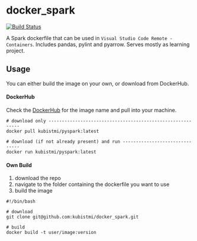 # docker_spark
[![Build Status](https://dev.azure.com/MichalKubista/Spark%20Dockerfiles/_apis/build/status/kubistmi.docker_spark?branchName=master)](https://dev.azure.com/MichalKubista/Spark%20Dockerfiles/_build/latest?definitionId=5&branchName=master)

A Spark dockerfile that can be used in `Visual Studio Code Remote - Containers`. Includes pandas, pylint and pyarrow.
Serves mostly as learning project.

## Usage
You can either build the image on your own, or download from DockerHub.

#### DockerHub
Check the [DockerHub](https://hub.docker.com/u/kubistmi) for the image name and pull into your machine.

```{bash}
# download only -----------------------------------------------------------
docker pull kubistmi/pyspark:latest

# download (if not already present) and run -------------------------------
docker run kubistmi/pyspark:latest
```

#### Own Build
1. download the repo
1. navigate to the folder containing the dockerfile you want to use
1. build the image

```{bash}
#!/bin/bash

# download
git clone git@github.com:kubistmi/docker_spark.git

# build
docker build -t user/image:version
```
